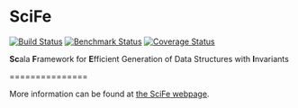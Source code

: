 SciFe
=====

[![Build Status](https://travis-ci.org/kaptoxic/SciFe.png?branch=master)](https://travis-ci.org/kaptoxic/SciFe)
[![Benchmark Status](http://lara.epfl.ch/~kuraj/SciFe/status.svg)](http://lara.epfl.ch/~kuraj/SciFe/report/index.html)
[![Coverage Status](https://img.shields.io/coveralls/kaptoxic/SciFe.svg)](https://coveralls.io/r/kaptoxic/SciFe)

<b>Sc</b>ala <b>F</b>ramework for <b>E</b>fficient Generation of Data Structures with <b>I</b>nvariants

===============

More information can be found at [the SciFe webpage](http://kaptoxic.github.io/SciFe/).
